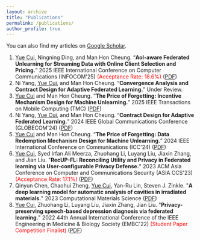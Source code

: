 ```yaml
---
layout: archive
title: "Publications"
permalink: /publications/
author_profile: true
---
```


You can also find my articles on [Google Scholar](https://scholar.google.com/citations?hl=zh-CN&user=L0_TB54AAAAJ).

1. <ins>Yue Cui</ins>, Ningning Ding, and Man Hon Cheung. “**AoI-aware Federated Unlearning for Streaming Data with Online Client Selection and Pricing.**” 2025 IEEE International Conference on Computer Communications (INFOCOM'25) <span style="color:red">(Acceptance Rate: 18.6%)</span> ([PDF](https://ieeexplore.ieee.org/document/11044760))
2. Ni Yang, <ins>Yue Cui</ins>, and Man Hon Cheung. “**Convergence Analysis and Contract Design for Adaptive Federated Learning.**” Under Review.
3. <ins>Yue Cui</ins> and Man Hon Cheung. “**The Price of Forgetting: Incentive Mechanism Design for Machine Unlearning.**” 2025 IEEE Transactions on Mobile Computing (TMC) ([PDF](https://ieeexplore.ieee.org/abstract/document/11049912))
4. Ni Yang, <ins>Yue Cui</ins>, and Man Hon Cheung. “**Contract Design for Adaptive Federated Learning.**” 2024 IEEE Global Communications Conference (GLOBECOM'24) ([PDF](https://ieeexplore.ieee.org/abstract/document/10901817))
5. <ins>Yue Cui</ins> and Man Hon Cheung. “**The Price of Forgetting: Data Redemption Mechanism Design for Machine Unlearning.**” 2024 IEEE International Conference on Communications (ICC'24) ([PDF](https://ieeexplore.ieee.org/abstract/document/10622287))
6. <ins>Yue Cui</ins>, Syed Irfan Ali Meerza, Zhuohang Li, Luyang Liu, Jiaxin Zhang, and Jian Liu. "**RecUP-FL: Reconciling Utility and Privacy in Federated learning via User-configurable Privacy Defense.**" 2023 ACM Asia Conference on Computer and Communications Security (ASIA CCS'23) <span style="color:red">(Acceptance Rate: 17.1%)</span> ([PDF](https://dl.acm.org/doi/pdf/10.1145/3579856.3582819))
7. Qinyun Chen, Chaohui Zheng, <ins>Yue Cui</ins>, Yan-Ru Lin, Steven J. Zinkle. "**A deep learning model for automatic analysis of cavities in irradiated materials.**" 2023 Computational Materials Science ([PDF](https://www.sciencedirect.com/science/article/abs/pii/S0927025623000678))
8. <ins>Yue Cui</ins>, Zhuohang Li, Luyang Liu, Jiaxin Zhang, Jian Liu. "**Privacy-preserving speech-based depression diagnosis via federated learning.**" 2022 44th Annual International Conference of the IEEE Engineering in Medicine \& Biology Society (EMBC'22) <span style="color:red">(Student Paper Competition Finalist)</span> ([PDF](https://par.nsf.gov/servlets/purl/10386518))



